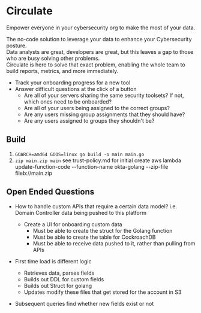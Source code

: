 # Circulate

Empower everyone in your cybersecurity org to make the most of your data.

The no-code solution to leverage your data to enhance your Cybersecurity posture. <br />
Data analysts are great, developers are great, but this leaves a gap to those who are busy solving other problems. <br />
Circulate is here to solve that exact problem, enabling the whole team to build reports, metrics, and more immediately.


- Track your onboarding progress for a new tool
- Answer difficult questions at the click of a button
    - Are all of your servers sharing the same security toolsets? If not, which ones need to be onboarded?
    - Are all of your users being assigned to the correct groups?
    - Are any users missing group assignments that they should have?
    - Are any users assigned to groups they shouldn't be?


## Build

1. `GOARCH=amd64 GOOS=linux go build -o main main.go`
1. `zip main.zip main`
see trust-policy.md for initial create
aws lambda update-function-code --function-name okta-golang --zip-file fileb://main.zip


## Open Ended Questions
- How to handle custom APIs that require a certain data model? i.e. Domain Controller data being pushed to this platform 
    - Create a UI for onboarding custom data
        - Must be able to create the struct for the Golang function
        - Must be able to create the table for CockroachDB
        - Must be able to receive data pushed to it, rather than pulling from APIs

- First time load is different logic
    - Retrieves data, parses fields
    - Builds out DDL for custom fields
    - Builds out Struct for golang
    - Updates modify these files that get stored for the account in S3

- Subsequent queries find whether new fields exist or not

